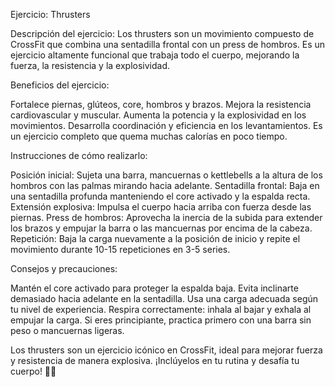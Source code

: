 Ejercicio: Thrusters



Descripción del ejercicio:
Los thrusters son un movimiento compuesto de CrossFit que combina una sentadilla frontal con un press de hombros.
 Es un ejercicio altamente funcional que trabaja todo el cuerpo, mejorando la fuerza, la resistencia y la explosividad.





Beneficios del ejercicio:

Fortalece piernas, glúteos, core, hombros y brazos.
Mejora la resistencia cardiovascular y muscular.
Aumenta la potencia y la explosividad en los movimientos.
Desarrolla coordinación y eficiencia en los levantamientos.
Es un ejercicio completo que quema muchas calorías en poco tiempo.




Instrucciones de cómo realizarlo:

Posición inicial: Sujeta una barra, mancuernas o kettlebells a la altura de los hombros con las palmas mirando hacia adelante.
Sentadilla frontal: Baja en una sentadilla profunda manteniendo el core activado y la espalda recta.
Extensión explosiva: Impulsa el cuerpo hacia arriba con fuerza desde las piernas.
Press de hombros: Aprovecha la inercia de la subida para extender los brazos y empujar la barra o las mancuernas por encima de la cabeza.
Repetición: Baja la carga nuevamente a la posición de inicio y repite el movimiento durante 10-15 repeticiones en 3-5 series.




Consejos y precauciones:

Mantén el core activado para proteger la espalda baja.
Evita inclinarte demasiado hacia adelante en la sentadilla.
Usa una carga adecuada según tu nivel de experiencia.
Respira correctamente: inhala al bajar y exhala al empujar la carga.
Si eres principiante, practica primero con una barra sin peso o mancuernas ligeras.



Los thrusters son un ejercicio icónico en CrossFit, ideal para mejorar fuerza y resistencia de manera explosiva. ¡Inclúyelos en tu rutina y desafía tu cuerpo! 💪🔥
